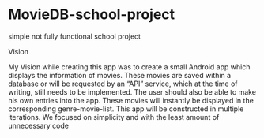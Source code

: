 # MovieDB-school-project
simple not fully functional school project

Vision

My Vision while creating this app was to create a small Android app which displays the information of movies. 
These movies are saved within a database or will be requested by an “API” service, which at the time of writing, still needs to be implemented. 
The user should also be able to make his own entries into the app. These movies will instantly be displayed in the corresponding genre-movie-list. 
This app will be constructed in multiple iterations. We focused on simplicity and with the least amount of unnecessary code
